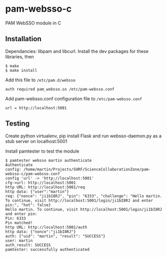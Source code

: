 # pam-websso-c
PAM WebSSO module in C

## Installation
Dependancies: libpam and libcurl. Install the dev packages for these libraries, then

```
$ make
$ make install
```

Add this file to ```/etc/pam.d/websso```
```
auth required pam_websso.so /etc/pam-websso.conf
```

Add pam-websso.conf configuration file to ```/etc/pam-websso.conf```
```
url = http://localhost:5001
```


## Testing
Create python virtualenv, pip install Flask and run websso-daemon.py as a stub server on localhost:5001

Install pamtester to test the module

```
$ pamtester websso martin authenticate
Authenticate
config: /home/martin/Projects/SURF/ScienceCollaborationZone/pam-websso-c/pam-websso.conf
config 'url' -> 'http://localhost:5001'
cfg->url: http://localhost:5001
http URL: http://localhost:5001/req
http data: {"user":"martin"}
req: {"nonce": "ji1bI8RJ", "pin": "6333", "challenge": "Hello martin. To continue, visit http://localhost:5001/login/ji1bI8RJ and enter pin:", "hot": false}
Hello martin. To continue, visit http://localhost:5001/login/ji1bI8RJ and enter pin:
Pin: 6333
Pin matched!
http URL: http://localhost:5001/auth
http data: {"nonce":"ji1bI8RJ"}
auth: {"uid": "martin", "result": "SUCCESS"}
user: martin
auth_result: SUCCESS
pamtester: successfully authenticated
```
